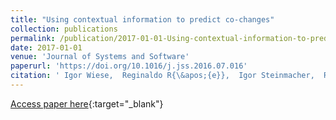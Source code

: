 ```yaml
---
title: "Using contextual information to predict co-changes"
collection: publications
permalink: /publication/2017-01-01-Using-contextual-information-to-predict-co-changes
date: 2017-01-01
venue: 'Journal of Systems and Software'
paperurl: 'https://doi.org/10.1016/j.jss.2016.07.016'
citation: ' Igor Wiese,  Reginaldo R{\&apos;{e}},  Igor Steinmacher,  Rodrigo Kuroda,  Gustavo Oliva,  Christoph Treude,  Marco Gerosa, &quot;Using contextual information to predict co-changes.&quot; Journal of Systems and Software, 2017.'
---
```

[Access paper here](https://doi.org/10.1016/j.jss.2016.07.016){:target="_blank"}
